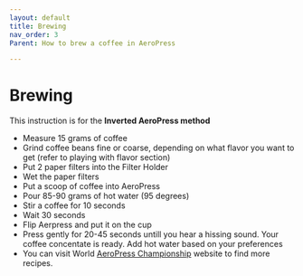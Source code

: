 ```yaml
---
layout: default
title: Brewing
nav_order: 3
Parent: How to brew a coffee in AeroPress

---
```

# Brewing

This instruction is for the **Inverted AeroPress method**

- Measure 15 grams of coffee
- Grind coffee beans fine or coarse, depending on what flavor you want to get (refer to playing with flavor section)
- Put 2 paper filters into the Filter Holder
- Wet the paper filters
- Put a scoop of coffee into AeroPress
- Pour 85-90 grams of hot water (95 degrees)
- Stir a coffee for 10 seconds
- Wait 30 seconds
- Flip Aerpress and put it on the cup
- Press gently for 20-45 seconds untill you hear a hissing sound. Your coffee concentate is ready. Add hot water based on your preferences
- You can visit World [AeroPress Championship](https://aeropress.com/pages/wac-recipes) website to find more recipes.